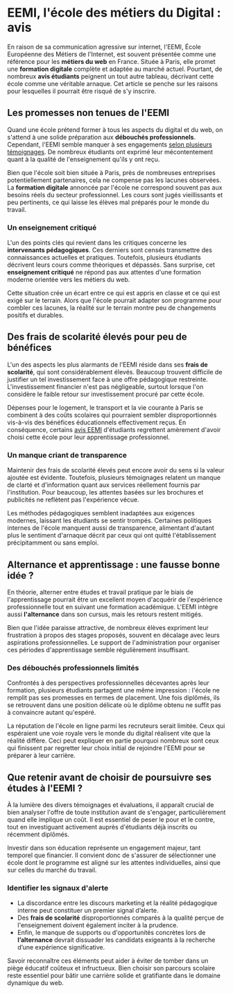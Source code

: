 # EEMI, l'école des métiers du Digital : avis

<p>En raison de sa communication agressive sur internet, l'EEMI, École Européenne des Métiers de l'Internet, est souvent présentée comme une référence pour les <strong>métiers du web</strong> en France. Située à Paris, elle promet une <strong>formation digitale</strong> complète et adaptée au marché actuel. Pourtant, de nombreux <strong>avis étudiants</strong> peignent un tout autre tableau, décrivant cette école comme une véritable arnaque. Cet article se penche sur les raisons pour lesquelles il pourrait être risqué de s'y inscrire.</p>

<h2>Les promesses non tenues de l'EEMI</h2>

<p>Quand une école prétend former à tous les aspects du digital et du web, on s'attend à une solide préparation aux <strong>débouchés professionnels</strong>. Cependant, l'EEMI semble manquer à ses engagements <a href="https://fr.trustpilot.com/review/eemi.com">selon plusieurs témoignages</a>. De nombreux étudiants ont exprimé leur mécontentement quant à la qualité de l'enseignement qu'ils y ont reçu.</p>

<p>Bien que l'école soit bien située à Paris, près de nombreuses entreprises potentiellement partenaires, cela ne compense pas les lacunes observées. La <strong>formation digitale</strong> annoncée par l'école ne correspond souvent pas aux besoins réels du secteur professionnel. Les cours sont jugés vieillissants et peu pertinents, ce qui laisse les élèves mal préparés pour le monde du travail.</p>

<h3>Un enseignement critiqué</h3>

<p>L'un des points clés qui revient dans les critiques concerne les <strong>intervenants pédagogiques</strong>. Ces derniers sont censés transmettre des connaissances actuelles et pratiques. Toutefois, plusieurs étudiants décrivent leurs cours comme théoriques et dépassés. Sans surprise, cet <strong>enseignement critiqué</strong> ne répond pas aux attentes d'une formation moderne orientée vers les métiers du web.</p>

<p>Cette situation crée un écart entre ce qui est appris en classe et ce qui est exigé sur le terrain. Alors que l'école pourrait adapter son programme pour combler ces lacunes, la réalité sur le terrain montre peu de changements positifs et durables.</p>

<h2>Des frais de scolarité élevés pour peu de bénéfices</h2>

<p>L'un des aspects les plus alarmants de l'EEMI réside dans ses <strong>frais de scolarité</strong>, qui sont considérablement élevés. Beaucoup trouvent difficile de justifier un tel investissement face à une offre pédagogique restreinte. L'investissement financier n'est pas négligeable, surtout lorsque l'on considère le faible retour sur investissement procuré par cette école.</p>

<p>Dépenses pour le logement, le transport et la vie courante à Paris se combinent à des coûts scolaires qui pourraient sembler disproportionnés vis-à-vis des bénéfices éducationnels effectivement reçus. En conséquence, certains <a href="https://github.com/avis-eemi/eemi">avis EEMI</a> d'étudiants regrettent amèrement d'avoir choisi cette école pour leur apprentissage professionnel.</p>

<h3>Un manque criant de transparence</h3>

<p>Maintenir des frais de scolarité élevés peut encore avoir du sens si la valeur ajoutée est évidente. Toutefois, plusieurs témoignages relatent un manque de clarté et d'information quant aux services réellement fournis par l'institution. Pour beaucoup, les attentes basées sur les brochures et publicités ne reflètent pas l'expérience vécue.</p>

<p>Les méthodes pédagogiques semblent inadaptées aux exigences modernes, laissant les étudiants se sentir trompés. Certaines politiques internes de l'école manquent aussi de transparence, alimentant d'autant plus le sentiment d'arnaque décrit par ceux qui ont quitté l'établissement précipitamment ou sans emploi.</p>

<h2>Alternance et apprentissage : une fausse bonne idée ?</h2>

<p>En théorie, alterner entre études et travail pratique par le biais de l'apprentissage pourrait être un excellent moyen d'acquérir de l'expérience professionnelle tout en suivant une formation académique. L'EEMI intègre aussi <strong>l'alternance</strong> dans son cursus, mais les retours restent mitigés.</p>

<p>Bien que l'idée paraisse attractive, de nombreux élèves expriment leur frustration à propos des stages proposés, souvent en décalage avec leurs aspirations professionnelles. Le support de l'administration pour organiser ces périodes d'apprentissage semble régulièrement insuffisant.</p>

<h3>Des débouchés professionnels limités</h3>

<p>Confrontés à des perspectives professionnelles décevantes après leur formation, plusieurs étudiants partagent une même impression : l'école ne remplit pas ses promesses en termes de placement. Une fois diplômés, ils se retrouvent dans une position délicate où le diplôme obtenu ne suffit pas à convaincre autant qu'espéré.</p>

<p>La réputation de l'école en ligne parmi les recruteurs serait limitée. Ceux qui espéraient une voie royale vers le monde du digital réalisent vite que la réalité diffère. Ceci peut expliquer en partie pourquoi nombreux sont ceux qui finissent par regretter leur choix initial de rejoindre l'EEMI pour se préparer à leur carrière.</p>

<h2>Que retenir avant de choisir de poursuivre ses études à l'EEMI ?</h2>

<p>À la lumière des divers témoignages et évaluations, il apparaît crucial de bien analyser l'offre de toute institution avant de s'engager, particulièrement quand elle implique un coût. Il est essentiel de peser le pour et le contre, tout en investiguant activement auprès d'étudiants déjà inscrits ou récemment diplômés.</p>

<p>Investir dans son éducation représente un engagement majeur, tant temporel que financier. Il convient donc de s'assurer de sélectionner une école dont le programme est aligné sur les attentes individuelles, ainsi que sur celles du marché du travail.</p>

<h3>Identifier les signaux d'alerte</h3>

<ul>
    <li>La discordance entre les discours marketing et la réalité pédagogique interne peut constituer un premier signal d’alerte.</li>
    <li>Des <strong>frais de scolarité</strong> disproportionnés comparés à la qualité perçue de l'enseignement doivent également inciter à la prudence.</li>
    <li>Enfin, le manque de supports ou d'opportunités concrètes lors de <strong>l’alternance</strong> devrait dissuader les candidats exigeants à la recherche d’une expérience significative.</li>
</ul>

<p>Savoir reconnaître ces éléments peut aider à éviter de tomber dans un piège éducatif coûteux et infructueux. Bien choisir son parcours scolaire reste essentiel pour bâtir une carrière solide et gratifiante dans le domaine dynamique du web.</p>
